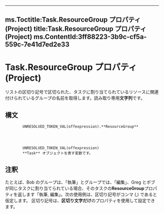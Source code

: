 

---
ms.Toctitle:Task.ResourceGroup プロパティ (Project)
title:Task.ResourceGroup プロパティ (Project)
ms.ContentId:3ff88223-3b9c-cf5a-559c-7e41d7ed2e33
---
# Task.ResourceGroup プロパティ (Project)




リストの区切り記号で区切られた、タスクに割り当てられているリソースに関連付けられているグループの名前を取得します。読み取り専用**文字列**です。

## 構文

            UNRESOLVED_TOKEN_VAL(offexpression).**ResourceGroup**




            UNRESOLVED_TOKEN_VAL(offexpression)
            **Task** オブジェクトを表す変数です。



## 注釈
たとえば、Bob のグループは、「執筆」とグループでは、「編集」、Greg とボブが同じタスクに割り当てられている場合、そのタスクの**ResourceGroup**プロパティを返します「執筆, 編集」。次の使用例は、区切り記号がコンマ (,) であると仮定します。 区切り記号は、**区切り文字だけ**のプロパティを使用して設定できます。




